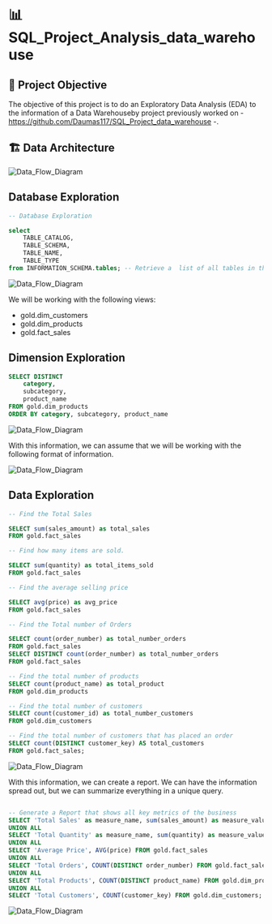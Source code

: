 # 📊 SQL_Project_Analysis_data_warehouse


## 📝 Project Objective

The objective of this project is to do an Exploratory Data Analysis (EDA) to the information of a Data Warehouseby project previously worked on - https://github.com/Daumas117/SQL_Project_data_warehouse -.

## 🏗️ Data Architecture

![Data_Flow_Diagram](images/data_flow_diagram.png)

## **Database Exploration**

```sql
-- Database Exploration

select
	TABLE_CATALOG,
	TABLE_SCHEMA,
	TABLE_NAME,
	TABLE_TYPE
from INFORMATION_SCHEMA.tables; -- Retrieve a  list of all tables in the DB.
```
![Data_Flow_Diagram](images/1_Data_Exploration.png) 

We will be working with the following views:

- gold.dim_customers
- gold.dim_products
- gold.fact_sales


## **Dimension Exploration**

```sql
SELECT DISTINCT
	category,
	subcategory,
	product_name
FROM gold.dim_products
ORDER BY category, subcategory, product_name
```
![Data_Flow_Diagram](images/2_Dimension_Exploration.png)

With this information, we can assume that we will be working with the following format of information.

![Data_Flow_Diagram](images/Dimensions_Exploration.png)

## **Data Exploration**

```sql
-- Find the Total Sales

SELECT sum(sales_amount) as total_sales
FROM gold.fact_sales

-- Find how many items are sold.

SELECT sum(quantity) as total_items_sold
FROM gold.fact_sales

-- Find the average selling price

SELECT avg(price) as avg_price
FROM gold.fact_sales

-- Find the Total number of Orders

SELECT count(order_number) as total_number_orders
FROM gold.fact_sales
SELECT DISTINCT count(order_number) as total_number_orders
FROM gold.fact_sales

-- Find the total number of products
SELECT count(product_name) as total_product
FROM gold.dim_products

-- Find the total number of customers
SELECT count(customer_id) as total_number_customers
FROM gold.dim_customers

-- Find the total number of customers that has placed an order
SELECT count(DISTINCT customer_key) AS total_customers 
FROM gold.fact_sales;
```

![Data_Flow_Diagram](images/3_Data_Exploration.png)

With this information, we can create a report. We can have the information spread out, but we can summarize everything in a unique query.

```sql

-- Generate a Report that shows all key metrics of the business
SELECT 'Total Sales' as measure_name, sum(sales_amount) as measure_value FROM gold.fact_sales
UNION ALL 
SELECT 'Total Quantity' as measure_name, sum(quantity) as measure_value FROM gold.fact_sales
UNION ALL
SELECT 'Average Price', AVG(price) FROM gold.fact_sales
UNION ALL
SELECT 'Total Orders', COUNT(DISTINCT order_number) FROM gold.fact_sales
UNION ALL
SELECT 'Total Products', COUNT(DISTINCT product_name) FROM gold.dim_products
UNION ALL
SELECT 'Total Customers', COUNT(customer_key) FROM gold.dim_customers;
```

![Data_Flow_Diagram](images/4_Generated_Report.png)



